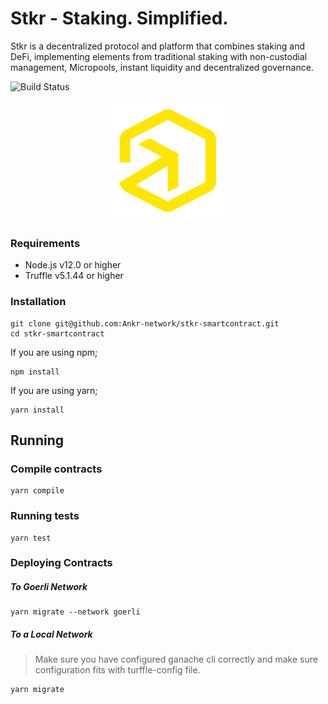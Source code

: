 # Stkr - Staking. Simplified.

Stkr is a decentralized protocol and platform that combines staking and DeFi, implementing elements from traditional staking with non-custodial management, Micropools, instant liquidity and decentralized governance.

![Build Status](https://circleci.com/gh/Ankr-network/stkr-smartcontract.svg?style=svg)

<p align="center">
<img src="./image/stkr.png">
</p>

### Requirements

- Node.js v12.0 or higher
- Truffle v5.1.44 or higher


### Installation
```
git clone git@github.com:Ankr-network/stkr-smartcontract.git
cd stkr-smartcontract
```

If you are using npm;

```
npm install
```

If you are using yarn;

```
yarn install
```

## Running

### Compile contracts

```
yarn compile
```

### Running tests

```
yarn test
```

### Deploying Contracts

##### To Goerli Network 
```
yarn migrate --network goerli
```

##### To a Local Network 

> Make sure you have configured ganache cli correctly and make sure configuration fits with turffle-config file.
```
yarn migrate
```
